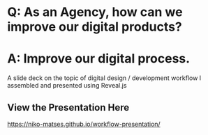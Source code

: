 # Q: As an Agency, how can we improve our digital products? 

# A: Improve our digital process.

A slide deck on the topic of digital design / development workflow I assembled and presented using Reveal.js

## View the Presentation Here

https://niko-matses.github.io/workflow-presentation/